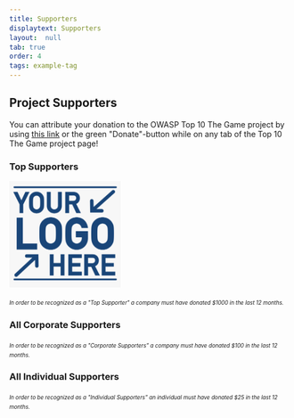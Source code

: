 ```yaml
---
title: Supporters
displaytext: Supporters
layout:  null
tab: true
order: 4
tags: example-tag
---
```



## Project Supporters

You can attribute your donation to the OWASP Top 10 The Game project by using [this link](/donate?reponame=www-project-top-10-the-game&title=OWASP+Top+10+The+Game)<!-- @IGNORE PREVIOUS: link -->
or the green "Donate"-button while on any tab of the Top 10 The Game project page!

### Top Supporters

<img src="assets/images/logo-here.png" width="200"><br> <!-- logo expiration: 31.12.2099 -->

<small><small>_In order to be recognized as a "Top Supporter" a company
must have donated $1000 in the last 12 months._</small></small>

### All Corporate Supporters

<small><small>_In order to be recognized as a "Corporate Supporters" a company
must have donated $100 in the last 12 months._</small></small>

### All Individual Supporters

<small><small>_In order to be recognized as a "Individual Supporters" an individual
must have donated $25 in the last 12 months._</small></small>

